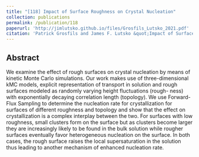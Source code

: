 ```yaml
---
title: "[118] Impact of Surface Roughness on Crystal Nucleation"
collection: publications
permalink: /publication/118
paperurl: 'http://jimlutsko.github.io/files/Grosfils_Lutsko_2021.pdf'
citation: 'Patrick Grosfils and James F. Lutsko &quot;Impact of Surface Roughness on Crystal Nucleation&quot;, <i>Crystals</i>, doi:10.3390/cryst11010004,  (2021)'
---
```

Abstract
---
We examine the effect of rough surfaces on crystal nucleation by means of kinetic Monte
Carlo simulations. Our work makes use of three-dimensional kMC models, explicit representation of
transport in solution and rough surfaces modeled as randomly varying height fluctuations (rough-
ness) with exponentially decaying correlation length (topology). We use Forward-Flux Sampling to
determine the nucleation rate for crystallization for surfaces of different roughness and topology and
show that the effect on crystallization is a complex interplay between the two. For surfaces with low
roughness, small clusters form on the surface but as clusters become larger they are increasingly likely
to be found in the bulk solution while rougher surfaces eventually favor heterogeneous nucleation
on the surface. In both cases, the rough surface raises the local supersaturation in the solution thus
leading to another mechanism of enhanced nucleation rate.


